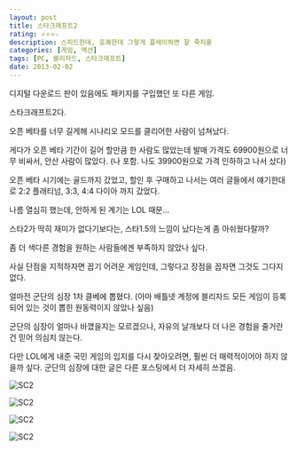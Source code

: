 ```yaml
---
layout: post
title: 스타크래프트2
rating: ⭐️⭐️⭐️☆
description: 스피드한데, 호쾌한데 그렇게 플레이하면 잘 죽지롱
categories: [게임, 액션]
tags: [PC, 블리자드, 스타크래프트]
date: 2013-02-02
---
```


디지털 다운로드 판이 있음에도 패키지를 구입했던 또 다른 게임.

스타크래프트2다.

오픈 베타를 너무 길게해 시나리오 모드를 클리어한 사람이 넘쳐났다.

게다가 오픈 베타 기간이 길어 할만큼 한 사람도 많았는데 발매 가격도 69900원으로 너무 비싸서, 안산 사람이 많았다. (나 포함. 나도 39900원으로 가격 인하하고 나서 샀다)

오픈 베타 시기에는 골드까지 갔었고, 할인 후 구매하고 나서는 여러 글들에서 얘기한대로 2:2 플래티넘, 3:3, 4:4 다이아 까지 갔었다.

나름 열심히 했는데, 안하게 된 계기는 LOL 때문...

스타2가 딱히 재미가 없다기보다는, 스타1.5의 느낌이 났다는게 좀 아쉬웠다랄까?

좀 더 색다른 경험을 원하는 사람들에겐 부족하지 않았나 싶다.

사실 단점을 지적하자면 꼽기 어려운 게임인데, 그렇다고 장점을 꼽자면 그것도 그다지 없다.

얼마전 군단의 심장 1차 클베에 뽑혔다. (아마 배틀넷 계정에 블리자드 모든 게임이 등록되어 있는 것이 뽑힌 원동력이지 않았나 싶음) 

군단의 심장이 얼마나 바꼈을지는 모르겠으나, 자유의 날개보다 더 나은 경험을 줄거란건 믿어 의심치 않는다.

다만 LOL에게 내준 국민 게임의 입지를 다시 찾아오려면, 훨씬 더 매력적이어야 하지 않을까 싶다. 군단의 심장에 대한 글은 다른 포스팅에서 더 자세히 쓰겠음.

![SC2](../../review/img/2013/starcraft2_00.jpg)

![SC2](../../review/img/2013/starcraft2_01.jpg)

![SC2](../../review/img/2013/starcraft2_02.jpg)

![SC2](../../review/img/2013/starcraft2_03.jpg)
